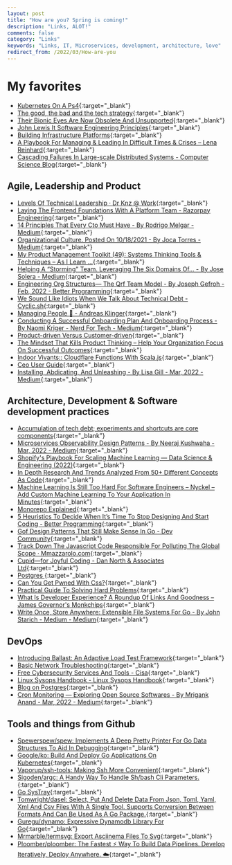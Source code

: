 ```yaml
---
layout: post
title: "How are you? Spring is coming!"
description: "Links, ALOT!"
comments: false
category: "Links"
keywords: "Links, IT, Microservices, development, architecture, love"
redirect_from: /2022/03/How-are-you
---
```

<!-- markdownlint-disable MD033 MD020 MD025-->
# My favorites<a name="favorites"></a>

- [Kubernetes On A Ps4](https://zhekunhu.xyz/ps4-kubernetes.html){:target="_blank"}
- [The good, the bad and the tech strategy](https://www.annashipman.co.uk/jfdi/good-bad-tech-strategy.html){:target="_blank"}
- [Their Bionic Eyes Are Now Obsolete And Unsupported](https://spectrum.ieee.org/bionic-eye-obsolete){:target="_blank"}
- [John Lewis It Software Engineering Principles](http://engineering-principles.onejl.uk/Self-Assessment.html){:target="_blank"}
- [Building Infrastructure Platforms](https://martinfowler.com/articles/building-infrastructure-platform.html){:target="_blank"}
- [A Playbook For Managing & Leading In Difficult Times & Crises – Lena Reinhard](https://lenareinhard.com/a-playbook-for-managing-leading-in-difficult-times-crises/){:target="_blank"}
- [Cascading Failures In Large-scale Distributed Systems - Computer Science Blog](https://blog.mi.hdm-stuttgart.de/index.php/2022/03/03/cascading-failures-in-large-scale-distributed-systems/){:target="_blank"}

## Agile, Leadership and Product<a name="agile"></a>


- [Levels Of Technical Leadership · Dr Knz @ Work](https://dr-knz.net/levels-of-technical-leadership.html){:target="_blank"}
- [Laying The Frontend Foundations With A Platform Team - Razorpay Engineering](https://engineering.razorpay.com/laying-the-frontend-foundations-with-a-platform-team-62c21c37bf9c){:target="_blank"}
- [14 Principles That Every Cto Must Have - By Rodrigo Melgar - Medium](https://rodrigomelgar.medium.com/14-principles-that-every-cto-must-have-77045dff4c49){:target="_blank"}
- [Organizational Culture. Posted On 10/18/2021 - By Joca Torres - Medium](https://jocatorres.medium.com/organizational-culture-d26c5dc170ea){:target="_blank"}
- [My Product Management Toolkit (49): Systems Thinking Tools & Techniques – As I Learn …](https://marcabraham.com/2022/02/13/my-product-management-toolkit-49-system-thinking-tools-techniques/){:target="_blank"}
- [Helping A “Storming” Team. Leveraging The Six Domains Of… - By Jose Solera - Medium](https://medium.com/@josesolera/helping-a-storming-team-9591046c5afb){:target="_blank"}
- [Engineering Org Structures— The Qrf Team Model - By Joseph Gefroh - Feb, 2022 - Better Programming](https://betterprogramming.pub/engineering-org-structures-the-qrf-team-model-7b92031db33c){:target="_blank"}
- [We Sound Like Idiots When We Talk About Technical Debt - Cyclic.sh](https://www.cyclic.sh/posts/we-sound-like-idiots-when-we-talk-about-technical-debt){:target="_blank"}
- [Managing People 🤯 - Andreas Klinger](https://klinger.io/posts/managing-people-%F0%9F%A4%AF){:target="_blank"}
- [Conducting A Successful Onboarding Plan And Onboarding Process - By Naomi Kriger - Nerd For Tech - Medium](https://medium.com/nerd-for-tech/conducting-a-successful-onboarding-plan-and-onboarding-process-6ec1b01ec2ae){:target="_blank"}
- [Product-driven Versus Customer-driven](https://www.ribbonfarm.com/2014/04/24/product-driven-versus-customer-driven/){:target="_blank"}
- [The Mindset That Kills Product Thinking – Help Your Organization Focus On Successful Outcomes](https://www.jpattonassociates.com/mindset-that-kills-product-thinking/){:target="_blank"}
- [Indoor Vivants:: Cloudflare Functions With Scala.js](https://blog.indoorvivants.com/2022-02-14-cloudflare-functions-with-scalajs){:target="_blank"}
- [Ceo User Guide](https://almanac.io/docs/ceo-user-guide-qgrX6JybtClEKUEGt96x5sMlzQLmRwPL){:target="_blank"}
- [Installing, Abdicating, And Unleashing - By Lisa Gill - Mar, 2022 - Medium](https://reimaginaire.medium.com/installing-abdicating-and-unleashing-514d31a9dd46){:target="_blank"}

## Architecture, Development & Software development practices <a name="development"></a>

- [Accumulation of tech debt; experiments and shortcuts are core components](https://martinfowler.com/articles/bottlenecks-of-scaleups/01-tech-debt.html){:target="_blank"}
- [Microservices Observability Design Patterns - By Neeraj Kushwaha - Mar, 2022 - Medium](https://medium.com/@learncsdesign/microservices-observability-design-patterns-bdfa5807f81e){:target="_blank"}
- [Shopify's Playbook For Scaling Machine Learning — Data Science & Engineering (2022)](https://shopify.engineering/shopify-playbook-scaling-machine-learning){:target="_blank"}
- [In Depth Research And Trends Analyzed From 50+ Different Concepts As Code](https://www.jedi.be/blog/2022/02/23/trends-and-inventory-of-50-as-code-concepts/){:target="_blank"}
- [Machine Learning Is Still Too Hard For Software Engineers – Nyckel – Add Custom Machine Learning To Your Application In Minutes](https://www.nyckel.com/blog/ml-too-hard-for-software-developers/){:target="_blank"}
- [Monorepo Explained](https://monorepo.tools/){:target="_blank"}
- [5 Heuristics To Decide When It’s Time To Stop Designing And Start Coding - Better Programming](https://betterprogramming.pub/how-to-decide-when-its-time-to-stop-designing-and-start-coding-eb9b6d8625c){:target="_blank"}
- [Gof Design Patterns That Still Make Sense In Go - Dev Community](https://dev.to/mauriciolinhares/gof-design-patterns-that-still-make-sense-in-go-27k5){:target="_blank"}
- [Track Down The Javascript Code Responsible For Polluting The Global Scope · Mmazzarolo.com](https://mmazzarolo.com/blog/2022-02-16-track-down-the-javascript-code-responsible-for-polluting-the-global-scope/){:target="_blank"}
- [Cupid—for Joyful Coding - Dan North & Associates Ltd](https://dannorth.net/2022/02/10/cupid-for-joyful-coding/){:target="_blank"}
- [Postgres ](https://gist.github.com/jcoleman/1e6ad1bf8de454c166da94b67537758b){:target="_blank"}
- [Can You Get Pwned With Css?](https://scotthelme.co.uk/can-you-get-pwned-with-css/){:target="_blank"}
- [Practical Guide To Solving Hard Problems](https://praeclarum.org/2022/02/19/hard-problems.html){:target="_blank"}
- [What Is Developer Experience? A Roundup Of Links And Goodness – James Governor's Monkchips](https://redmonk.com/jgovernor/2022/02/21/what-is-developer-experience-a-roundup-of-links-and-goodness/){:target="_blank"}
- [Write Once, Store Anywhere: Extensible File Systems For Go - By John Starich - Medium - Medium](https://blog.johnstarich.com/write-once-store-anywhere-extensible-file-systems-for-go-65c7c0949e74){:target="_blank"}

## DevOps<a name="devops"></a>

- [Introducing Ballast: An Adaptive Load Test Framework](https://eng.uber.com/introducing-ballast-an-adaptive-load-test-framework/){:target="_blank"}
- [Basic Network Troubleshooting](https://www.netmeister.org/blog/basic-network-troubleshooting.html){:target="_blank"}
- [Free Cybersecurity Services And Tools - Cisa](https://www.cisa.gov/free-cybersecurity-services-and-tools){:target="_blank"}
- [Linux Sysops Handbook - Linux Sysops Handbook](https://abarrak.gitbook.io/linux-sysops-handbook){:target="_blank"}
- [Blog on Postgres](https://gist.github.com/jcoleman/1e6ad1bf8de454c166da94b67537758b){:target="_blank"}
- [Cron Monitoring — Exploring Open Source Softwares - By Mrigank Anand - Mar, 2022 - Medium](https://medium.com/@mrigank.anand52/cron-monitoring-how-did-we-achieve-it-89cde4db1dc4){:target="_blank"}

## Tools and things from Github <a name="tools"></a>

- [Spewerspew/spew: Implements A Deep Pretty Printer For Go Data Structures To Aid In Debugging](https://github.com/spewerspew/spew){:target="_blank"}
- [Google/ko: Build And Deploy Go Applications On Kubernetes](https://github.com/google/ko){:target="_blank"}
- [Vaporup/ssh-tools: Making Ssh More Convenient](https://github.com/vaporup/ssh-tools){:target="_blank"}
- [Sigoden/argc: A Handy Way To Handle Sh/bash Cli Parameters.](https://github.com/sigoden/argc){:target="_blank"}
- [Go SysTray](https://github.com/getlantern/systray){:target="_blank"}
- [Tomwright/dasel: Select, Put And Delete Data From Json, Toml, Yaml, Xml And Csv Files With A Single Tool. Supports Conversion Between Formats And Can Be Used As A Go Package.](https://github.com/TomWright/dasel){:target="_blank"}
- [Guregu/dynamo: Expressive Dynamodb Library For Go](https://github.com/guregu/dynamo){:target="_blank"}
- [Mrmarble/termsvg: Export Asciinema Files To Svg](https://github.com/mrmarble/termsvg){:target="_blank"}
- [Ploomber/ploomber: The Fastest ⚡️ Way To Build Data Pipelines. Develop Iteratively, Deploy Anywhere. ☁️](https://github.com/ploomber/ploomber){:target="_blank"}
